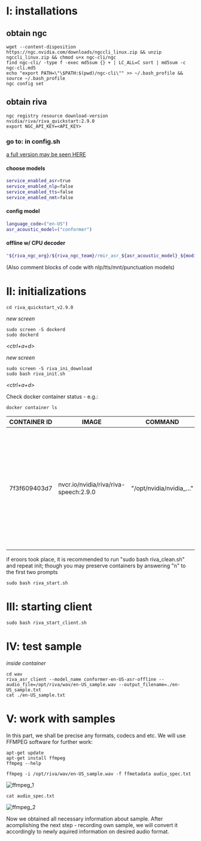 # I: installations 

## obtain ngc
```console
wget --content-disposition https://ngc.nvidia.com/downloads/ngccli_linux.zip && unzip ngccli_linux.zip && chmod u+x ngc-cli/ngc
find ngc-cli/ -type f -exec md5sum {} + | LC_ALL=C sort | md5sum -c ngc-cli.md5
echo "export PATH=\"\$PATH:$(pwd)/ngc-cli\"" >> ~/.bash_profile && source ~/.bash_profile
ngc config set
```

## obtain riva
```console
ngc registry resource download-version nvidia/riva/riva_quickstart:2.9.0
export NGC_API_KEY=<API_KEY>
```
### go to: in config.sh
[a full version may be seen HERE](config.sh)
#### choose models
```bash
service_enabled_asr=true
service_enabled_nlp=false
service_enabled_tts=false
service_enabled_nmt=false
```
#### config model
```bash
language_code=("en-US")
asr_acoustic_model=("conformer")
```
#### offline w/ CPU decoder
```bash
"${riva_ngc_org}/${riva_ngc_team}/rmir_asr_${asr_acoustic_model}_${modified_lang_code}_ofl${decoder}:${riva_ngc_model_version}"
```
(Also comment blocks of code with nlp/tts/mnt/punctuation models)

# II: initializations
```console
cd riva_quickstart_v2.9.0
```
*new screen*
```console
sudo screen -S dockerd
sudo dockerd
```
*<ctrl+a+d>*

*new screen*
```console
sudo screen -S riva_ini_download
sudo bash riva_init.sh
```
*<ctrl+a+d>*

Check docker container status - e.g.:

```console
docker container ls
```
CONTAINER ID | IMAGE | COMMAND | CREATED | STATUS | PORTS | NAMES
|----------------------|----------------------|----------------------|----------------------|----------------------|--------------------------------------------|----------------------|
7f3f609403d7 | nvcr.io/nvidia/riva/riva-speech:2.9.0 | "/opt/nvidia/nvidia_…" | 57 seconds ago | Up 51 seconds | 0.0.0.0:50051->50051/tcp, :::50051->50051/tcp, 0.0.0.0:49155->8000/tcp, :::49155->8000/tcp, 0.0.0.0:49154->8001/tcp, :::49154->8001/tcp, 0.0.0.0:49153->8002/tcp, :::49153->8002/tcp | riva-speech


if eroors took place, it is recommended to run "sudo bash riva_clean.sh" and repeat init; though you may preserve containers by answering "n" to the first two prompts
```console
sudo bash riva_start.sh
```
# III: starting client
```console
sudo bash riva_start_client.sh
```
# IV: test sample
*inside container*
```console
cd wav
riva_asr_client --model_name conformer-en-US-asr-offline --audio_file=/opt/riva/wav/en-US_sample.wav --output_filename=./en-US_sample.txt
cat ./en-US_sample.txt
```

# V: work with samples
In this part, we shall be precise any formats, codecs and etc.
We will use FFMPEG software for further work:
```console
apt-get update
apt-get install ffmpeg
ffmpeg --help
```

```console
ffmpeg -i /opt/riva/wav/en-US_sample.wav -f ffmetadata audio_spec.txt
```
![ffmpeg_1](https://user-images.githubusercontent.com/122811954/226694532-2afca5f9-25aa-458b-907f-05853860b7ce.png)
```console
cat audio_spec.txt
```
![ffmpeg_2](https://user-images.githubusercontent.com/122811954/226694732-937245a0-0fbf-48ef-9d6a-01a052462699.png)

Now we obtained all necessary information about sample. After acomplishing the next step - recording own sample, we will convert it accordingly to newly aquired information on desired audio format.


